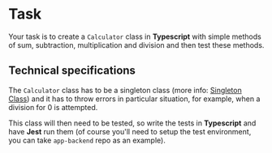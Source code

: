 # Task

Your task is to create a `Calculator` class in **Typescript** with simple methods of sum, subtraction, multiplication and division and then test these methods.

## Technical specifications

The `Calculator` class has to be a singleton class (more info: [Singleton Class](https://refactoring.guru/design-patterns/singleton/typescript/examplehttps:/)) and it has to throw errors in particular situation, for example, when a division for 0 is attempted.

This class will then need to be tested, so write the tests in **Typescript** and have **Jest** run them (of course you'll need to setup the test environment, you can take `app-backend` repo as an example).
